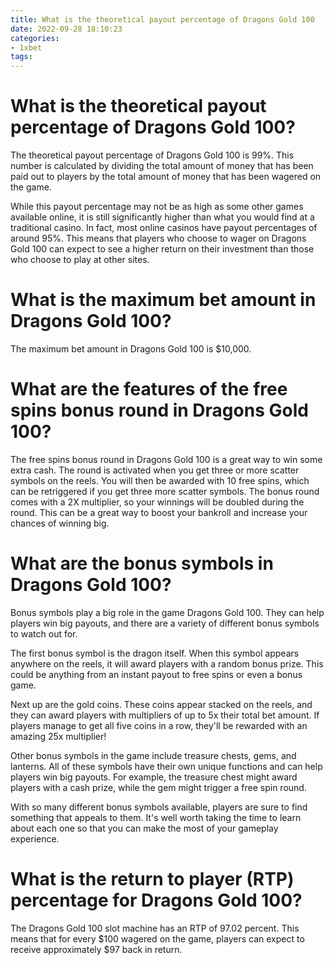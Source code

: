 ```yaml
---
title: What is the theoretical payout percentage of Dragons Gold 100
date: 2022-09-28 18:10:23
categories:
- 1xbet
tags:
---
```



#  What is the theoretical payout percentage of Dragons Gold 100?

The theoretical payout percentage of Dragons Gold 100 is 99%. This number is calculated by dividing the total amount of money that has been paid out to players by the total amount of money that has been wagered on the game.

While this payout percentage may not be as high as some other games available online, it is still significantly higher than what you would find at a traditional casino. In fact, most online casinos have payout percentages of around 95%. This means that players who choose to wager on Dragons Gold 100 can expect to see a higher return on their investment than those who choose to play at other sites.

#  What is the maximum bet amount in Dragons Gold 100?

The maximum bet amount in Dragons Gold 100 is $10,000.

#  What are the features of the free spins bonus round in Dragons Gold 100?

The free spins bonus round in Dragons Gold 100 is a great way to win some extra cash. The round is activated when you get three or more scatter symbols on the reels. You will then be awarded with 10 free spins, which can be retriggered if you get three more scatter symbols. The bonus round comes with a 2X multiplier, so your winnings will be doubled during the round. This can be a great way to boost your bankroll and increase your chances of winning big.

#  What are the bonus symbols in Dragons Gold 100?

Bonus symbols play a big role in the game Dragons Gold 100. They can help players win big payouts, and there are a variety of different bonus symbols to watch out for.

The first bonus symbol is the dragon itself. When this symbol appears anywhere on the reels, it will award players with a random bonus prize. This could be anything from an instant payout to free spins or even a bonus game.

Next up are the gold coins. These coins appear stacked on the reels, and they can award players with multipliers of up to 5x their total bet amount. If players manage to get all five coins in a row, they'll be rewarded with an amazing 25x multiplier!

Other bonus symbols in the game include treasure chests, gems, and lanterns. All of these symbols have their own unique functions and can help players win big payouts. For example, the treasure chest might award players with a cash prize, while the gem might trigger a free spin round.

With so many different bonus symbols available, players are sure to find something that appeals to them. It's well worth taking the time to learn about each one so that you can make the most of your gameplay experience.

#  What is the return to player (RTP) percentage for Dragons Gold 100?

The Dragons Gold 100 slot machine has an RTP of 97.02 percent. This means that for every $100 wagered on the game, players can expect to receive approximately $97 back in return.